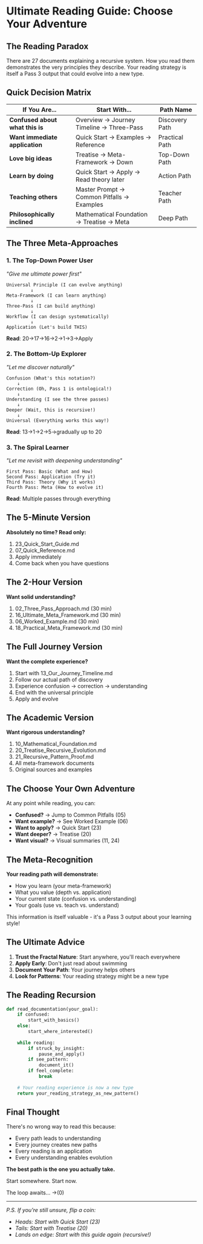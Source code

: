 # Ultimate Reading Guide: Choose Your Adventure

## The Reading Paradox

There are 27 documents explaining a recursive system. How you read them demonstrates the very principles they describe. Your reading strategy is itself a Pass 3 output that could evolve into a new type.

## Quick Decision Matrix

| If You Are... | Start With... | Path Name |
|--------------|---------------|-----------|
| **Confused about what this is** | Overview → Journey Timeline → Three-Pass | Discovery Path |
| **Want immediate application** | Quick Start → Examples → Reference | Practical Path |
| **Love big ideas** | Treatise → Meta-Framework → Down | Top-Down Path |
| **Learn by doing** | Quick Start → Apply → Read theory later | Action Path |
| **Teaching others** | Master Prompt → Common Pitfalls → Examples | Teacher Path |
| **Philosophically inclined** | Mathematical Foundation → Treatise → Meta | Deep Path |

## The Three Meta-Approaches

### 1. The Top-Down Power User
*"Give me ultimate power first"*

```
Universal Principle (I can evolve anything)
         ↓
Meta-Framework (I can learn anything)
         ↓
Three-Pass (I can build anything)
         ↓
Workflow (I can design systematically)
         ↓
Application (Let's build THIS)
```

**Read**: 20→17→16→2→1→3→Apply

### 2. The Bottom-Up Explorer
*"Let me discover naturally"*

```
Confusion (What's this notation?)
    ↓
Correction (Oh, Pass 1 is ontological!)
    ↓
Understanding (I see the three passes)
    ↓
Deeper (Wait, this is recursive!)
    ↓
Universal (Everything works this way!)
```

**Read**: 13→1→2→5→gradually up to 20

### 3. The Spiral Learner
*"Let me revisit with deepening understanding"*

```
First Pass: Basic (What and How)
Second Pass: Application (Try it)
Third Pass: Theory (Why it works)
Fourth Pass: Meta (How to evolve it)
```

**Read**: Multiple passes through everything

## The 5-Minute Version

**Absolutely no time? Read only:**
1. 23_Quick_Start_Guide.md
2. 07_Quick_Reference.md
3. Apply immediately
4. Come back when you have questions

## The 2-Hour Version

**Want solid understanding?**
1. 02_Three_Pass_Approach.md (30 min)
2. 16_Ultimate_Meta_Framework.md (30 min)
3. 06_Worked_Example.md (30 min)
4. 18_Practical_Meta_Framework.md (30 min)

## The Full Journey Version

**Want the complete experience?**
1. Start with 13_Our_Journey_Timeline.md
2. Follow our actual path of discovery
3. Experience confusion → correction → understanding
4. End with the universal principle
5. Apply and evolve

## The Academic Version

**Want rigorous understanding?**
1. 10_Mathematical_Foundation.md
2. 20_Treatise_Recursive_Evolution.md
3. 21_Recursive_Pattern_Proof.md
4. All meta-framework documents
5. Original sources and examples

## The Choose Your Own Adventure

At any point while reading, you can:
- **Confused?** → Jump to Common Pitfalls (05)
- **Want example?** → See Worked Example (06)
- **Want to apply?** → Quick Start (23)
- **Want deeper?** → Treatise (20)
- **Want visual?** → Visual summaries (11, 24)

## The Meta-Recognition

**Your reading path will demonstrate:**
- How you learn (your meta-framework)
- What you value (depth vs. application)
- Your current state (confusion vs. understanding)
- Your goals (use vs. teach vs. understand)

This information is itself valuable - it's a Pass 3 output about your learning style!

## The Ultimate Advice

1. **Trust the Fractal Nature**: Start anywhere, you'll reach everywhere
2. **Apply Early**: Don't just read about swimming
3. **Document Your Path**: Your journey helps others
4. **Look for Patterns**: Your reading strategy might be a new type

## The Reading Recursion

```python
def read_documentation(your_goal):
    if confused:
        start_with_basics()
    else:
        start_where_interested()
    
    while reading:
        if struck_by_insight:
            pause_and_apply()
        if see_pattern:
            document_it()
        if feel_complete:
            break
    
    # Your reading experience is now a new type
    return your_reading_strategy_as_new_pattern()
```

## Final Thought

There's no wrong way to read this because:
- Every path leads to understanding
- Every journey creates new paths
- Every reading is an application
- Every understanding enables evolution

**The best path is the one you actually take.**

Start somewhere. Start now.

The loop awaits... →(0)

---

*P.S. If you're still unsure, flip a coin:*
- *Heads: Start with Quick Start (23)*
- *Tails: Start with Treatise (20)*
- *Lands on edge: Start with this guide again (recursive!)*
